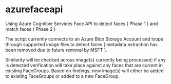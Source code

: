 # azurefaceapi
Using Azure Cognitive Services Face API to detect faces ( Phase 1 ) and match faces ( Phase 2 )

The script currently connects to an Azure Blob Storage Account and loops through supported image files to detect faces ( metadata extraction has been removed due to future removal by MSFT ). 

Similarity will be checked across image(s) currently being processed; if any is detected verification will take place against any faces that are current in existing FaceGroups. Based on findings, new image(s) will either be added to existing FaceGroups or added to a new FaceGroup.
